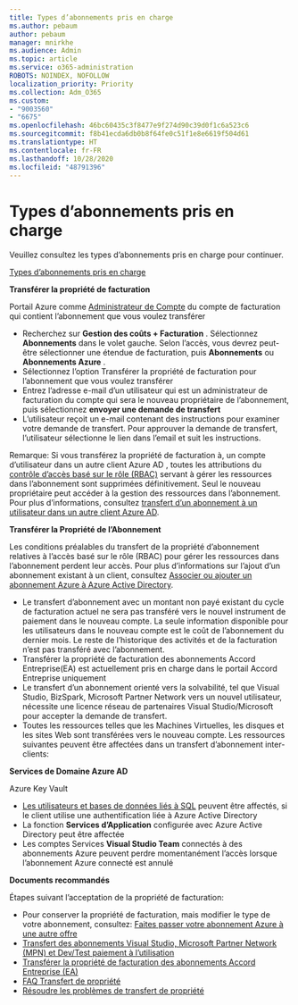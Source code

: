 ```yaml
---
title: Types d’abonnements pris en charge
ms.author: pebaum
author: pebaum
manager: mnirkhe
ms.audience: Admin
ms.topic: article
ms.service: o365-administration
ROBOTS: NOINDEX, NOFOLLOW
localization_priority: Priority
ms.collection: Adm_O365
ms.custom:
- "9003560"
- "6675"
ms.openlocfilehash: 46bc60435c3f8477e9f274d90c39d0f1c6a523c6
ms.sourcegitcommit: f8b41ecda6db0b8f64fe0c51f1e8e6619f504d61
ms.translationtype: HT
ms.contentlocale: fr-FR
ms.lasthandoff: 10/28/2020
ms.locfileid: "48791396"
---
```

# <a name="supported-subscription-types"></a>Types d’abonnements pris en charge

Veuillez consultez les types d’abonnements pris en charge pour continuer.

[Types d’abonnements pris en charge](https://docs.microsoft.com/azure/billing/billing-subscription-transfer?WT.mc_id=Portal-Microsoft_Azure_Support#supported-subscription-types)

**Transférer la propriété de facturation**

Portail Azure comme [Administrateur de Compte](https://ms.portal.azure.com/) du compte de facturation qui contient l’abonnement que vous voulez transférer

- Recherchez sur **Gestion des coûts + Facturation** . Sélectionnez **Abonnements** dans le volet gauche. Selon l’accès, vous devrez peut-être sélectionner une étendue de facturation, puis **Abonnements** ou **Abonnements Azure** .
- Sélectionnez l’option Transférer la propriété de facturation pour l’abonnement que vous voulez transférer
- Entrez l’adresse e-mail d’un utilisateur qui est un administrateur de facturation du compte qui sera le nouveau propriétaire de l’abonnement, puis sélectionnez **envoyer une demande de transfert**
- L’utilisateur reçoit un e-mail contenant des instructions pour examiner votre demande de transfert. Pour approuver la demande de transfert, l’utilisateur sélectionne le lien dans l’email et suit les instructions.

Remarque: Si vous transférez la propriété de facturation à, un compte d’utilisateur dans un autre client Azure AD , toutes les attributions du [contrôle d’accès basé sur le rôle (RBAC)](https://docs.microsoft.com/azure/role-based-access-control/overview?WT.mc_id=Portal-Microsoft_Azure_Support) servant à gérer les ressources dans l’abonnement sont supprimées définitivement. Seul le nouveau propriétaire peut accéder à la gestion des ressources dans l’abonnement. Pour plus d’informations, consultez [transfert d’un abonnement à un utilisateur dans un autre client Azure AD](https://docs.microsoft.com/azure/active-directory/managed-identities-azure-resources/known-issues?WT.mc_id=Portal-Microsoft_Azure_Support).

**Transférer la Propriété de l’Abonnement**

Les conditions préalables du transfert de la propriété d’abonnement relatives à l’accès basé sur le rôle (RBAC) pour gérer les ressources dans l’abonnement perdent leur accès. Pour plus d’informations sur l’ajout d’un abonnement existant à un client, consultez [Associer ou ajouter un abonnement Azure à Azure Active Directory](https://docs.microsoft.com/azure/active-directory/fundamentals/active-directory-how-subscriptions-associated-directory?WT.mc_id=Portal-Microsoft_Azure_Support).

- Le transfert d’abonnement avec un montant non payé existant du cycle de facturation actuel ne sera pas transféré vers le nouvel instrument de paiement dans le nouveau compte. La seule information disponible pour les utilisateurs dans le nouveau compte est le coût de l’abonnement du dernier mois. Le reste de l’historique des activités et de la facturation n’est pas transféré avec l’abonnement.
- Transférer la propriété de facturation des abonnements Accord Entreprise(EA) est actuellement pris en charge dans le portail Accord Entreprise uniquement
- Le transfert d’un abonnement orienté vers la solvabilité, tel que Visual Studio, BizSpark, Microsoft Partner Network vers un nouvel utilisateur, nécessite une licence réseau de partenaires Visual Studio/Microsoft pour accepter la demande de transfert.
- Toutes les ressources telles que les Machines Virtuelles, les disques et les sites Web sont transférées vers le nouveau compte. Les ressources suivantes peuvent être affectées dans un transfert d’abonnement inter-clients:

**Services de Domaine Azure AD**

Azure Key Vault

- [Les utilisateurs et bases de données liés à SQL](https://docs.microsoft.com/azure/sql-database/sql-database-aad-authentication-configure?WT.mc_id=Portal-Microsoft_Azure_Support) peuvent être affectés, si le client utilise une authentification liée à Azure Active Directory
- La fonction **Services d’Application** configurée avec Azure Active Directory peut être affectée
- Les comptes Services **Visual Studio Team** connectés à des abonnements Azure peuvent perdre momentanément l’accès lorsque l’abonnement Azure connecté est annulé

**Documents recommandés**

Étapes suivant l’acceptation de la propriété de facturation:

- Pour conserver la propriété de facturation, mais modifier le type de votre abonnement, consultez: [Faites passer votre abonnement Azure à une autre offre](https://docs.microsoft.com/azure/billing/billing-how-to-switch-azure-offer?WT.mc_id=Portal-Microsoft_Azure_Support)
- [Transfert des abonnements Visual Studio, Microsoft Partner Network (MPN) et Dev/Test paiement à l’utilisation](https://docs.microsoft.com/azure/billing/billing-subscription-transfer?WT.mc_id=Portal-Microsoft_Azure_Support#transferring-visual-studio-microsoft-partner-network-mpn-and-pay-as-you-go-devtest-subscriptions)
- [Transférer la propriété de facturation des abonnements Accord Entreprise (EA)](https://docs.microsoft.com/azure/billing/billing-subscription-transfer?WT.mc_id=Portal-Microsoft_Azure_Support#transfer-billing-ownership-of-enterprise-agreement-ea-subscriptions)
- [FAQ Transfert de propriété](https://docs.microsoft.com/azure/billing/billing-subscription-transfer?WT.mc_id=Portal-Microsoft_Azure_Support#frequently-asked-questions-faq-for-senders)
- [Résoudre les problèmes de transfert de propriété](https://docs.microsoft.com/azure/billing/billing-subscription-transfer?WT.mc_id=Portal-Microsoft_Azure_Support#troubleshooting)
